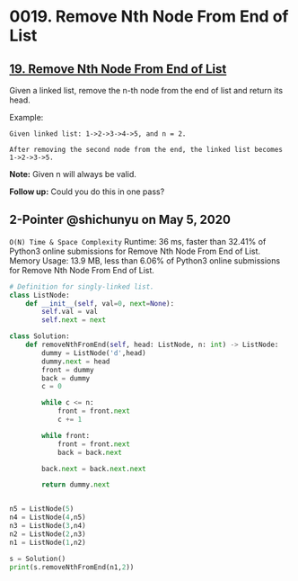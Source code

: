 # 0019. Remove Nth Node From End of List

## [19. Remove Nth Node From End of List](https://leetcode.com/problems/remove-nth-node-from-end-of-list/submissions/)

Given a linked list, remove the n-th node from the end of list and return its head.

Example:

```text
Given linked list: 1->2->3->4->5, and n = 2.

After removing the second node from the end, the linked list becomes 1->2->3->5.
```

**Note:** Given n will always be valid.

**Follow up:** Could you do this in one pass?

## 2-Pointer @shichunyu on May 5, 2020

`O(N) Time & Space Complexity` Runtime: 36 ms, faster than 32.41% of Python3 online submissions for Remove Nth Node From End of List. Memory Usage: 13.9 MB, less than 6.06% of Python3 online submissions for Remove Nth Node From End of List.

```python
# Definition for singly-linked list.
class ListNode:
    def __init__(self, val=0, next=None):
        self.val = val
        self.next = next

class Solution:
    def removeNthFromEnd(self, head: ListNode, n: int) -> ListNode:
        dummy = ListNode('d',head)
        dummy.next = head
        front = dummy
        back = dummy
        c = 0

        while c <= n:
            front = front.next
            c += 1

        while front:
            front = front.next
            back = back.next

        back.next = back.next.next

        return dummy.next


n5 = ListNode(5)
n4 = ListNode(4,n5)
n3 = ListNode(3,n4)
n2 = ListNode(2,n3)
n1 = ListNode(1,n2)

s = Solution()
print(s.removeNthFromEnd(n1,2))
```

